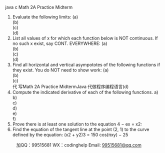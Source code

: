 java c
Math 2A 
Practice Midterm 
1. Evaluate the following limits:
(a)  
(b)  
(c)  
(d) 
2. List all values of x for which each function below is NOT continuous. If no such x exist, say CONT. EVERYWHERE:
(a)  
(b)  
(c)  
(d) 
3. Find all horizontal and vertical asympototes of the following functions if they exist. You do NOT need to show work:
(a)  
(b)  
(c)  
代 写Math 2A Practice MidtermJava
代做程序编程语言(d) 
4. Compute the indicated derivative of each of the following functions.
a)  
b)  
c)  
d)  
e)  
f)  
5. Prove there is at least one solution to the equation 4 − ex = x2:
6. Find the equation of the tangent line at the point (2, 1) to the curve defined by the equation:
(x2 + y2)3 = 150 cos(πxy) − 25









         
加QQ：99515681  WX：codinghelp  Email: 99515681@qq.com
